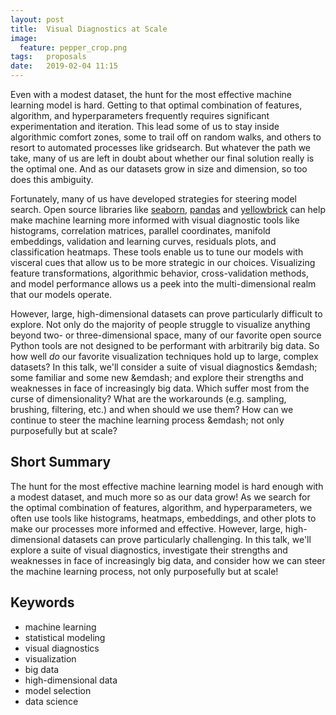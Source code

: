 ```yaml
---
layout: post
title:  Visual Diagnostics at Scale
image:
  feature: pepper_crop.png
tags:   proposals
date:   2019-02-04 11:15
---
```


Even with a modest dataset, the hunt for the most effective machine learning model is hard. Getting to that optimal combination of features, algorithm, and hyperparameters frequently requires significant experimentation and iteration. This lead some of us to stay inside algorithmic comfort zones, some to trail off on random walks, and others to resort to automated processes like gridsearch. But whatever the path we take, many of us are left in doubt about whether our final solution really is the optimal one. And as our datasets grow in size and dimension, so too does this ambiguity.

Fortunately, many of us have developed strategies for steering model search. Open source libraries like [seaborn](https://seaborn.pydata.org/), [pandas](https://pandas.pydata.org/) and [yellowbrick](https://www.scikit-yb.org/en/latest/) can help make machine learning more informed with visual diagnostic tools like histograms, correlation matrices, parallel coordinates, manifold embeddings, validation and learning curves, residuals plots, and classification heatmaps. These tools enable us to tune our models with visceral cues that allow us to be more strategic in our choices. Visualizing feature transformations, algorithmic behavior, cross-validation methods, and model performance allows us a peek into the multi-dimensional realm that our models operate. 

However, large, high-dimensional datasets can prove particularly difficult to explore. Not only do the majority of people struggle to visualize anything beyond two- or three-dimensional space, many of our favorite open source Python tools are not designed to be performant with arbitrarily big data. So how well *do* our favorite visualization techniques hold up to large, complex datasets? In this talk, we'll consider a suite of visual diagnostics &emdash; some familiar and some new &emdash; and explore their strengths and weaknesses in face of increasingly big data. Which suffer most from the curse of dimensionality? What are the workarounds (e.g. sampling, brushing, filtering, etc.) and when should we use them? How can we continue to steer the machine learning process &emdash; not only purposefully but at scale?


## Short Summary

The hunt for the most effective machine learning model is hard enough with a modest dataset, and much more so as our data grow! As we search for the optimal combination of features, algorithm, and hyperparameters, we often use tools like histograms, heatmaps, embeddings, and other plots to make our processes more informed and effective. However, large, high-dimensional datasets can prove particularly challenging. In this talk, we'll explore a suite of visual diagnostics, investigate their strengths and weaknesses in face of increasingly big data, and consider how we can steer the machine learning process, not only purposefully but at scale!


## Keywords

- machine learning
- statistical modeling
- visual diagnostics
- visualization
- big data
- high-dimensional data
- model selection
- data science
